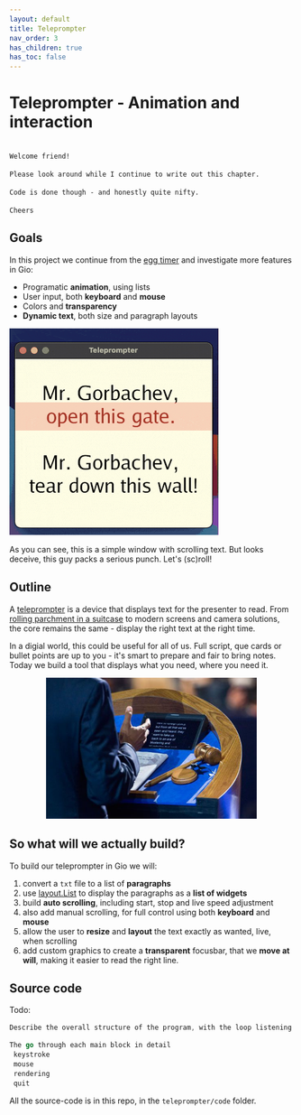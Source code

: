 ```yaml
---
layout: default
title: Teleprompter
nav_order: 3
has_children: true
has_toc: false
---
```



# Teleprompter - Animation and interaction

```

Welcome friend! 

Please look around while I continue to write out this chapter. 

Code is done though - and honestly quite nifty. 

Cheers

```

## Goals


In this project we continue from the [egg timer](../egg_timer/) and investigate more features in Gio: 
 - Programatic **animation**, using lists
 - User input, both **keyboard** and **mouse**
 - Colors and **transparency**
 - **Dynamic text**, both size and paragraph layouts

![Mr_Gorbachev_tear_down_this_wall](teleprompter_Mr_Gorbachev.gif)


As you can see, this is a simple window with scrolling text. But looks deceive, this guy packs a serious punch. Let's (sc)roll!


## Outline

A [teleprompter](https://en.wikipedia.org/wiki/Teleprompter) is a device that displays text for the presenter to read. From [rolling parchment in a suitcase](https://www.smithsonianmag.com/history/a-brief-history-of-the-teleprompter-88039053/) to modern screens and camera solutions, the core remains the same - display the right text at the right time.

In a digial world, this could be useful for all of us. Full script, que cards or bullet points are up to you - it's smart to prepare and fair to bring notes. Today we build a tool that displays what you need, where you need it.

<p align="center">
  <img src="teleprompter_with_text.jpeg" alt="Teleprompter with text" height="250"/>
  <!--img src="teleprompter.jpeg" alt="Teleprompter and camera" height="250"/-->
</p>

## So what will we actually build?
To build our teleprompter in Gio we will: 
 1. convert a ```txt``` file to a list of **paragraphs**
 1. use [layout.List](https://pkg.go.dev/gioui.org/layout?utm_source=gopls#List) to display the paragraphs as a **list of widgets**
 1. build **auto scrolling**, including start, stop and live speed adjustment
 1. also add manual scrolling, for full control using both **keyboard** and **mouse**
 1. allow the user to **resize** and **layout** the text exactly as wanted, live, when scrolling
 1. add custom graphics to create a **transparent** focusbar, that we **move at will**, making it easier to read the right line.

## Source code

Todo: 
```go
Describe the overall structure of the program, with the loop listening for various events

```


```go
The go through each main block in detail
 keystroke
 mouse
 rendering 
 quit

```

All the source-code is in this repo, in the ```teleprompter/code``` folder.
